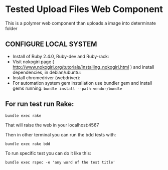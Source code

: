 # Tested Upload Files Web Component

This is a polymer web component than uploads a image into determinate folder

## CONFIGURE LOCAL SYSTEM

* Install of Ruby 2.4.0, Ruby-dev and Ruby-rack:
* Visit nokogiri page ( http://www.nokogiri.org/tutorials/installing_nokogiri.html ) and install dependencies, in debian/ubuntu:
* Install chromedriver (webdriver):
* For automation system gem installation use bundler gem and install gems running: `bundle install --path vendor/bundle`

## For run test run Rake:

`bundle exec rake`

That will raise the web in your localhost:4567

Then in other terminal you can run the bdd tests with:

`bundle exec rake bdd`

To run specific test you can do it like this:

`bundle exec rspec -e 'any word of the test title'`
